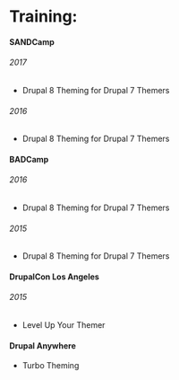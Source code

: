 # Training:

#### SANDCamp 
###### 2017 
* Drupal 8 Theming for Drupal 7 Themers 

###### 2016
* Drupal 8 Theming for Drupal 7 Themers 

#### BADCamp 
###### 2016
* Drupal 8 Theming for Drupal 7 Themers

###### 2015 
* Drupal 8 Theming for Drupal 7 Themers

#### DrupalCon Los Angeles 
###### 2015 
* Level Up Your Themer

#### Drupal Anywhere 
* Turbo Theming